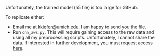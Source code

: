 Unfortunately, the trained model (h5 file) is too large for GitHub.

To replicate either:

* Email me at kkiefer@umich.edu. I am happy to send you the file.
* Run `cnn_aws.py`. This will require gaining access to the raw data and using all my preprocessing scripts. Unfortunately, I cannot share the data. If interested in further development, you must request access [here](http://dcapswoz.ict.usc.edu/).
